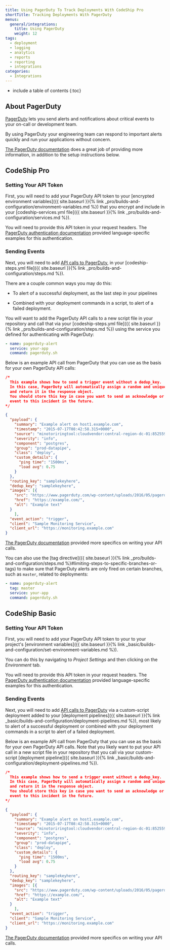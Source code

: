 ```yaml
---
title: Using PagerDuty To Track Deployments With CodeShip Pro
shortTitle: Tracking Deployments With PagerDuty
menus:
  general/integrations:
    title: Using PagerDuty
    weight: 12
tags:
  - deployment
  - logging
  - analytics
  - reports
  - reporting
  - integrations
categories:
  - Integrations  
---
```


* include a table of contents
{:toc}

## About PagerDuty

[PagerDuty](https://www.pagerduty.com) lets you send alerts and notifications about critical events to your on-call or development team.

By using PagerDuty your engineering team can respond to important alerts quickly and run your applications without concern.

[The PagerDuty documentation](https://v2.developer.pagerduty.com/docs) does a great job of providing more information, in addition to the setup instructions below.

## CodeShip Pro

### Setting Your API Token

First, you will need to add your PagerDuty API token to your [encrypted environment variables]({{ site.baseurl }}{% link _pro/builds-and-configuration/environment-variables.md %}) that you encrypt and include in your [codeship-services.yml file]({{ site.baseurl }}{% link _pro/builds-and-configuration/services.md %}).

You will need to provide this API token in your request headers. The [PagerDuty authentication documentation](https://v2.developer.pagerduty.com/docs/authentication) provided language-specific examples for this authentication.

### Sending Events

Next, you will need to add [API calls to PagerDuty](https://v2.developer.pagerduty.com/docs/send-an-event-events-api-v2), in your [codeship-steps.yml file]({{ site.baseurl }}{% link _pro/builds-and-configuration/steps.md %}).

There are a couple common ways you may do this:

- To alert of a successful deployment, as the last step in your pipelines

- Combined with your deployment commands in a script, to alert of a failed deployment.

You will want to add the PagerDuty API calls to a new script file in your repository and call that via your [codeship-steps.yml file]({{ site.baseurl }}{% link _pro/builds-and-configuration/steps.md %}) using the service you defined for authenticating with PagerDuty:

```yaml
- name: pagerduty-alert
  service: your-app
  command: pagerduty.sh
```

Below is an example API call from PagerDuty that you can use as the basis for your own PagerDuty API calls:

```json
/*
  This example shows how to send a trigger event without a dedup_key.
  In this case, PagerDuty will automatically assign a random and unique key
  and return it in the response object.
  You should store this key in case you want to send an acknowledge or resolve
  event to this incident in the future.
*/

{
  "payload": {
    "summary": "Example alert on host1.example.com",
    "timestamp": "2015-07-17T08:42:58.315+0000",
    "source": "minotoriringtool:cloudvendor:central-region-dc-01:852559987:cluster/api-stats-prod-003",
    "severity": "info",
    "component": "postgres",
    "group": "prod-datapipe",
    "class": "deploy",
    "custom_details": {
      "ping time": "1500ms",
      "load avg": 0.75
    }
  },
  "routing_key": "samplekeyhere",
  "dedup_key": "samplekeyhere",
  "images": [{
  	"src": "https://www.pagerduty.com/wp-content/uploads/2016/05/pagerduty-logo-green.png",
  	"href": "https://example.com/",
  	"alt": "Example text"
  }
  	],
  "event_action": "trigger",
  "client": "Sample Monitoring Service",
  "client_url": "https://monitoring.example.com"
}
```

[The PagerDuty documentation](https://v2.developer.pagerduty.com/docs) provided more specifics on writing your API calls.

You can also use the [tag directive]({{ site.baseurl }}{% link _pro/builds-and-configuration/steps.md %}#limiting-steps-to-specific-branches-or-tags) to make sure that PagerDuty alerts are only fired on certain branches, such as `master`, related to deployments:

```yaml
- name: pagerduty-alert
  tag: master
  service: your-app
  command: pagerduty.sh
```

## CodeShip Basic

### Setting Your API Token

First, you will need to add your PagerDuty API token to your to your project's [environment variables]({{ site.baseurl }}{% link _basic/builds-and-configuration/set-environment-variables.md %}).

You can do this by navigating to _Project Settings_ and then clicking on the _Environment_ tab.

You will need to provide this API token in your request headers. The [PagerDuty authentication documentation](https://v2.developer.pagerduty.com/docs/authentication) provided language-specific examples for this authentication.

### Sending Events

Next, you will need to add [API calls to PagerDuty](https://v2.developer.pagerduty.com/docs/send-an-event-events-api-v2) via a custom-script deployment added to your [deployment pipelines]({{ site.baseurl }}{% link _basic/builds-and-configuration/deployment-pipelines.md %}), most likely to alert of a successful deployment or combined with your deployment commands in a script to alert of a failed deployment.

Below is an example API call from PagerDuty that you can use as the basis for your own PagerDuty API calls. Note that you likely want to put your API call in a new script file in your repository that you call via your custom-script [deployment pipeline]({{ site.baseurl }}{% link _basic/builds-and-configuration/deployment-pipelines.md %}).

```json
/*
  This example shows how to send a trigger event without a dedup_key.
  In this case, PagerDuty will automatically assign a random and unique key
  and return it in the response object.
  You should store this key in case you want to send an acknowledge or resolve
  event to this incident in the future.
*/

{
  "payload": {
    "summary": "Example alert on host1.example.com",
    "timestamp": "2015-07-17T08:42:58.315+0000",
    "source": "minotoriringtool:cloudvendor:central-region-dc-01:852559987:cluster/api-stats-prod-003",
    "severity": "info",
    "component": "postgres",
    "group": "prod-datapipe",
    "class": "deploy",
    "custom_details": {
      "ping time": "1500ms",
      "load avg": 0.75
    }
  },
  "routing_key": "samplekeyhere",
  "dedup_key": "samplekeyhere",
  "images": [{
  	"src": "https://www.pagerduty.com/wp-content/uploads/2016/05/pagerduty-logo-green.png",
  	"href": "https://example.com/",
  	"alt": "Example text"
  }
  	],
  "event_action": "trigger",
  "client": "Sample Monitoring Service",
  "client_url": "https://monitoring.example.com"
}
```

[The PagerDuty documentation](https://v2.developer.pagerduty.com/docs) provided more specifics on writing your API calls.
